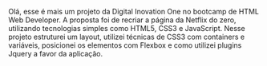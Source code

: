Olá, esse é mais um projeto da Digital Inovation One no bootcamp de HTML Web Developer. A proposta foi de recriar a página da Netflix do zero, utilizando tecnologias simples como HTML5, CSS3 e JavaScript. Nesse projeto estruturei um layout, utilizei técnicas de CSS3 com containers e variáveis, posicionei os elementos com Flexbox e como utilizei plugins Jquery a favor da aplicação.